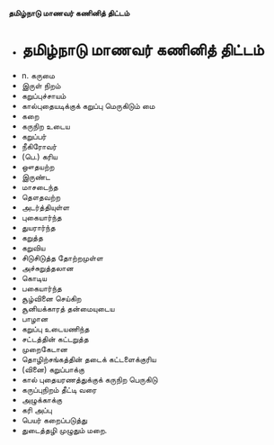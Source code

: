 **தமிழ்நாடு மாணவர் கணினித் திட்டம்**
- # தமிழ்நாடு மாணவர் கணினித் திட்டம்
- n. கருமை
- இருள் நிறம்
- கறுப்புச்சாயம்
- கால்புதையடிக்குக் கறுப்பு மெருகிடும் மை
- கறை
- கருநிற உடைய
- கறுப்பர்
- நீகிரோவர்
- (பெ.) கரிய
- ஔதயற்ற
- இருண்ட
- மாசடைந்த
- தௌதவற்ற
- அடர்த்தியுள்ள
- புகையார்ந்த
- துயரார்ந்த
- கறுத்த
- கறுவிய
- சிடுசிடுத்த தோற்றமுள்ள
- அச்சுறுத்தலான
- கொடிய
- பகையார்ந்த
- சூழ்வினை செய்கிற
- சூனியக்காரத் தன்மையுடைய
- பாழான
- கறுப்பு உடையணிந்த
- சட்டத்தின் கட்டறுத்த
- முறைகேடான
- தொழிற்சங்கத்தின் தடைக் கட்டளைக்குரிய
- (வினை) கறுப்பாக்கு
- கால் புதையரணத்துக்குக் கருநிற பெருகிடு
- கருப்புநிறம் தீட்டி வரை
- அழுக்காக்கு
- கரி அப்பு
- பெயர் கறைப்படுத்து
- துடைத்தழி முழுதும் மறை.

